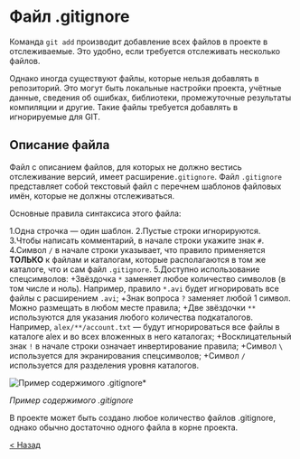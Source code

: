 # **Файл .gitignore**

Команда `git add` производит добавление всех файлов в проекте в отслеживаемые. Это удобно, если требуется отслеживать несколько файлов.

Однако иногда существуют файлы, которые нельзя добавлять в репозиторий. Это могут быть локальные настройки проекта, учётные данные, сведения об ошибках, библиотеки, промежуточные результаты компиляции и другие. Такие файлы требуется добавлять в игнорируемые для GIT.

## **Описание файла**

Файл с описанием файлов, для которых не должно вестись отслеживание версий, имеет расширение`.gitignore`. Файл `.gitignore` представляет собой текстовый файл с перечнем шаблонов файловых имён, которые не должны отслеживаться.

Основные правила синтаксиса этого файла:

1.Одна строчка — один шаблон.
2.Пустые строки игнорируются.
3.Чтобы написать комментарий, в начале строки укажите знак `#`.
4.Символ `/` в начале строки указывает, что правило применяется **ТОЛЬКО** к файлам и каталогам, которые располагаются в том же каталоге, что и сам файл `.gitignore`.
5.Доступно использование спецсимволов:
  +Звёздочка `*` заменяет любое количество символов (в том числе и ноль). Например, правило `*.avi` будет игнорировать все файлы с расширением `.avi`;
  +Знак вопроса `?` заменяет любой 1 символ. Можно размещать в любом месте правила;
  +Две звёздочки `**` используются для указания любого количества подкаталогов. Например, `alex/**/account.txt` — будут игнорироваться все файлы в каталоге alex и во всех вложенных в него каталогах;
  +Восклицательный знак `!` в начале строки означает инвертирование правила;
  +Символ `\` используется для экранирования спецсимволов;
  +Символ `/` используется для разделения уровня каталогов.

![](https://lms.skillfactory.ru/assets/courseware/v1/ac13e89fba5a588939fa4d7173b40409/asset-v1:SkillFactory+PHP-3.0+2020+type@asset+block/PHP.5.8.1.png "Пример содержимого .gitignore*
")

*Пример содержимого .gitignore*

В проекте может быть создано любое количество файлов .gitignore, однако обычно достаточно одного файла в корне проекта.

[< Назад](https://github.com/deflion/git-instruction#файл-gitignore)